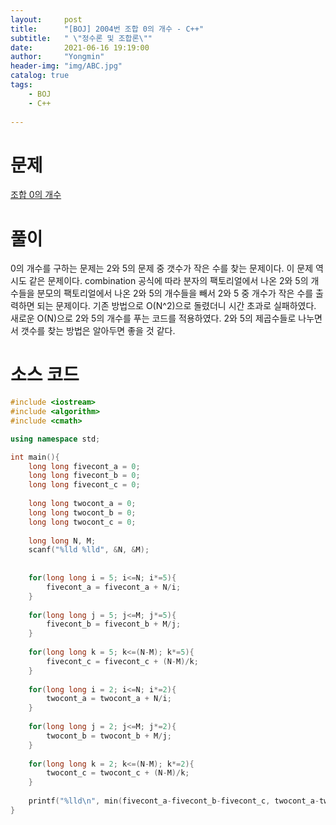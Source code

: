 ```yaml
---
layout:     post
title:      "[BOJ] 2004번 조합 0의 개수 - C++"
subtitle:   " \"정수론 및 조합론\""
date:       2021-06-16 19:19:00
author:     "Yongmin"
header-img: "img/ABC.jpg"
catalog: true
tags:
    - BOJ
    - C++
  
---
```


# 문제
[조합 0의 개수](https://www.acmicpc.net/problem/2004)

# 풀이
0의 개수를 구하는 문제는 2와 5의 문제 중 갯수가 작은 수를 찾는 문제이다. 이 문제 역시도 같은 문제이다. combination 공식에 따라 분자의 팩토리얼에서 나온 2와 5의 개수들을 분모의 팩토리얼에서 나온 2와 5의 개수들을
빼서 2와 5 중 개수가 작은 수를 출력하면 되는 문제이다. 기존 방법으로 O(N^2)으로 돌렸더니 시간 초과로 실패하였다. 새로운 O(N)으로 2와 5의 개수를 푸는 코드를 적용하였다. 
2와 5의 제곱수들로 나누면서 갯수를 찾는 방법은 알아두면 좋을 것 같다.

# 소스 코드
```c++
#include <iostream>
#include <algorithm>
#include <cmath>

using namespace std;

int main(){
    long long fivecont_a = 0;
    long long fivecont_b = 0;
    long long fivecont_c = 0;
    
    long long twocont_a = 0;
    long long twocont_b = 0;
    long long twocont_c = 0;
    
    long long N, M;
    scanf("%lld %lld", &N, &M);
    
    
    for(long long i = 5; i<=N; i*=5){
        fivecont_a = fivecont_a + N/i;
    }
    
    for(long long j = 5; j<=M; j*=5){
        fivecont_b = fivecont_b + M/j;
    }
    
    for(long long k = 5; k<=(N-M); k*=5){
        fivecont_c = fivecont_c + (N-M)/k;
    }
    
    for(long long i = 2; i<=N; i*=2){
        twocont_a = twocont_a + N/i;
    }
    
    for(long long j = 2; j<=M; j*=2){
        twocont_b = twocont_b + M/j;
    }
    
    for(long long k = 2; k<=(N-M); k*=2){
        twocont_c = twocont_c + (N-M)/k;
    }
    
    printf("%lld\n", min(fivecont_a-fivecont_b-fivecont_c, twocont_a-twocont_b-twocont_c));
}
```
